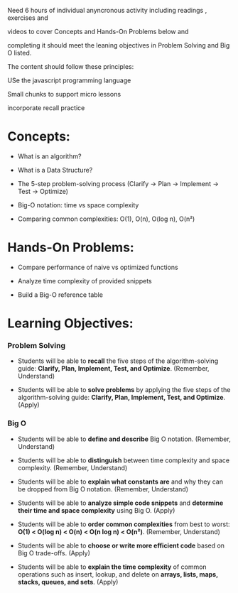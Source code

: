 
Need 6 hours of individual anyncronous activity including readings , exercises and

videos to cover Concepts and Hands-On Problems below and

completing it should meet the leaning objectives in Problem Solving and Big O listed.

The content should follow these principles:

USe the javascript programming language

Small chunks to support micro lessons

incorporate recall practice

  
  

# Concepts:

- What is an algorithm?

- What is a Data Structure?

- The 5-step problem-solving process (Clarify → Plan → Implement → Test → Optimize)

- Big-O notation: time vs space complexity

- Comparing common complexities: O(1), O(n), O(log n), O(n²)

  

# Hands-On Problems:

- Compare performance of naive vs optimized functions

- Analyze time complexity of provided snippets

- Build a Big-O reference table

  

# Learning Objectives:

  

### Problem Solving

- Students will be able to **recall** the five steps of the algorithm-solving guide: **Clarify, Plan, Implement, Test, and Optimize**. (Remember, Understand)

- Students will be able to **solve problems** by applying the five steps of the algorithm-solving guide: **Clarify, Plan, Implement, Test, and Optimize**. (Apply)

  

### Big O

- Students will be able to **define and describe** Big O notation. (Remember, Understand)

- Students will be able to **distinguish** between time complexity and space complexity. (Remember, Understand)

- Students will be able to **explain what constants are** and why they can be dropped from Big O notation. (Remember, Understand)

- Students will be able to **analyze simple code snippets** and **determine their time and space complexity** using Big O. (Apply)

- Students will be able to **order common complexities** from best to worst: **O(1) < O(log n) < O(n) < O(n log n) < O(n²)**. (Remember, Understand)

- Students will be able to **choose or write more efficient code** based on Big O trade-offs. (Apply)

- Students will be able to **explain the time complexity** of common operations such as insert, lookup, and delete on **arrays, lists, maps, stacks, queues, and sets**. (Apply)